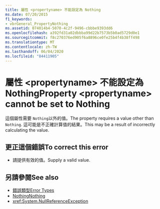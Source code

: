 ```yaml
---
title: 屬性 <propertyname> 不能設定為 Nothing
ms.date: 07/20/2015
f1_keywords:
- vbrGeneral_PropertyNothing
ms.assetid: 074014b4-5070-4c2f-9496-cbbbe9393dd6
ms.openlocfilehash: a392fd31a02dbbba99d22b7573b5b0ad5729d0e1
ms.sourcegitcommit: f8c270376ed905f6a8896ce0fe25b4f4b38ff498
ms.translationtype: MT
ms.contentlocale: zh-TW
ms.lasthandoff: 06/04/2020
ms.locfileid: "84411905"
---
```

# <a name="property-propertyname-cannot-be-set-to-nothing"></a><span data-ttu-id="64f3b-102">屬性 \<propertyname> 不能設定為 Nothing</span><span class="sxs-lookup"><span data-stu-id="64f3b-102">Property \<propertyname> cannot be set to Nothing</span></span>
<span data-ttu-id="64f3b-103">這個屬性需要 `Nothing`以外的值。</span><span class="sxs-lookup"><span data-stu-id="64f3b-103">The property requires a value other than `Nothing`.</span></span> <span data-ttu-id="64f3b-104">這可能是不正確計算值的結果。</span><span class="sxs-lookup"><span data-stu-id="64f3b-104">This may be a result of incorrectly calculating the value.</span></span>  
  
## <a name="to-correct-this-error"></a><span data-ttu-id="64f3b-105">更正這個錯誤</span><span class="sxs-lookup"><span data-stu-id="64f3b-105">To correct this error</span></span>  
  
- <span data-ttu-id="64f3b-106">請提供有效的值。</span><span class="sxs-lookup"><span data-stu-id="64f3b-106">Supply a valid value.</span></span>  
  
## <a name="see-also"></a><span data-ttu-id="64f3b-107">另請參閱</span><span class="sxs-lookup"><span data-stu-id="64f3b-107">See also</span></span>

- [<span data-ttu-id="64f3b-108">錯誤類型</span><span class="sxs-lookup"><span data-stu-id="64f3b-108">Error Types</span></span>](../programming-guide/language-features/error-types.md)
- [<span data-ttu-id="64f3b-109">Nothing</span><span class="sxs-lookup"><span data-stu-id="64f3b-109">Nothing</span></span>](../language-reference/nothing.md)
- <xref:System.NullReferenceException>
